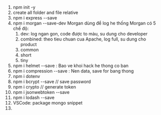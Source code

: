 1. npm init -y
2. create all folder and file relative
3. npm i express --save
4. npm i morgan --save-dev
    Morgan dùng để log he thống
    Morgan có 5 chế độ: 
   1. dev: log ngan gon, code được to màu, su dung cho developer
   2. combined: theo tieu chuan cua Apache, log full, su dung cho product
   3. common
   4. short
   5. tiny
5. npm i helmet --save : Bao ve khoi hack he thong co ban
6. npm i compression --save : Nen data, save for bang thong
7. npm i dotenv
8. npm i bcrypt --save // save password
9. npm i crypto // generate token
10. npm i jsonwebtoken --save
11. npm i lodash --save
8. VSCode: package mongo snippet
9. 